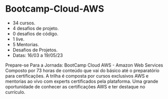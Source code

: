 # Bootcamp-Cloud-AWS
- 34 cursos.
- 4 desafios de projeto.
- 0 desafios de código.
- 1 live.
- 5 Mentorias.
- Desafios de Projetos.
- Datas: 16/03 a 19/05/23

Prepare-se Para a Jornada: BootCamp Cloud AWS - Amazon Web Services 
Composto por 73 horas de conteúdo que vai do básico até o preparatório para certificações. A trilha é composta por cursos exclusivos AWS e mentorias ao vivo com experts certificados pela plataforma. Uma grande oportunidade de conhecer as certificações AWS e ter destaque no currículo.
